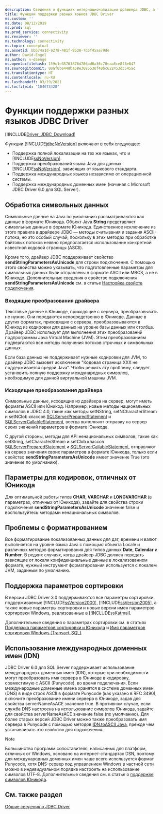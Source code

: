 ```yaml
---
description: Сведения о функциях интернационализации драйвера JDBC, а также о том, как создать среду локализованного приложения.
title: Функции поддержки разных языков JDBC Driver
ms.custom: ''
ms.date: 08/12/2019
ms.prod: sql
ms.prod_service: connectivity
ms.reviewer: ''
ms.technology: connectivity
ms.topic: conceptual
ms.assetid: bbb74a1d-9278-401f-9530-7b5f45aa79de
author: David-Engel
ms.author: v-daenge
ms.openlocfilehash: 159c1e35761876d786ad0a36c78eaa8ce8f3e847
ms.sourcegitcommit: 00af0b6448ba58e3685530f40bc622453d3545ac
ms.translationtype: HT
ms.contentlocale: ru-RU
ms.lasthandoff: 03/19/2021
ms.locfileid: "104673428"
---
```

# <a name="international-features-of-the-jdbc-driver"></a>Функции поддержки разных языков JDBC Driver

[!INCLUDE[Driver_JDBC_Download](../../includes/driver_jdbc_download.md)]

Функции [!INCLUDE[jdbcNoVersion](../../includes/jdbcnoversion_md.md)] включают в себя следующее:
  
- Поддержка полной локализации на тех же языках, что и [!INCLUDE[ssNoVersion](../../includes/ssnoversion-md.md)].  
- Поддержка преобразований языка Java для данных [!INCLUDE[ssNoVersion](../../includes/ssnoversion-md.md)], зависящих от языкового стандарта.  
- Поддержка международных языков независимо от операционной системы.  
- Поддержка международных доменных имен (начиная с Microsoft JDBC Driver 6.0 для SQL Server).  
  
## <a name="handling-of-character-data"></a>Обработка символьных данных

Символьные данные на Java по умолчанию рассматриваются как данные в формате Юникода. Объект Java **String** представляет символьные данные в формате Юникода. Единственное исключение из этого правила в драйвере JDBC — методы считывания и задания ASCII-потока, но это особый случай, поскольку в этих методах при обработке байтовых потоков неявно предполагается использование конкретной известной кодовой страницы (ASCII).  
  
Кроме того, драйвер JDBC поддерживает свойство **sendStringParametersAsUnicode** для строки подключения. С помощью этого свойства можно указывать, что подготовленные параметры для символьных данных были отправлены в формате ASCII или MBCS, а не в Юникоде. Дополнительные сведения о свойстве подключения **sendStringParametersAsUnicode** см. в статье [Настройка свойств подключения](setting-the-connection-properties.md).  
  
### <a name="driver-incoming-conversions"></a>Входящие преобразования драйвера

Текстовые данные в Юникоде, приходящие с сервера, преобразовывать не нужно. Они передаются непосредственно в Юникоде. Данные в других форматах, приходящие с сервера, преобразовываются в Юникод из кодировки для данных на уровне базы данных или столбца. Драйвер JDBC использует для выполнения этих преобразований подпрограммы Java Virtual Machine (JVM). Этим преобразованиям подвергаются все методы получения потоков строчных и символьных данных.  
  
Если база данных не поддерживает нужные кодировки для JVM, то драйвер JDBC вызовет исключение "Кодовая страница ХХХ не поддерживается средой Java". Чтобы решить эту проблему, следует установить полную поддержку международных символов, необходимую для данной виртуальной машины JVM.
  
### <a name="driver-outgoing-conversions"></a>Исходящие преобразования драйвера

Символьные данные, исходящие из драйвера на сервер, могут иметь форматы ASCII или Юникод. Например, новые методы национальных символов в JDBC 4.0, такие как методы setNString, setNCharacterStream и setNClob классов [SQLServerPreparedStatement](../../connect/jdbc/reference/sqlserverpreparedstatement-class.md) и [SQLServerCallableStatement](../../connect/jdbc/reference/sqlservercallablestatement-class.md), всегда выполняют отправку на сервер своих значений параметров в формате Юникода.  
  
C другой стороны, методы для API ненациональных символов, такие как setString, setCharacterStream и setClob классов [SQLServerPreparedStatement](reference/sqlserverpreparedstatement-class.md) и [SQLServerCallableStatement](reference/sqlservercallablestatement-class.md), отправляют на сервер значения своих параметров в формате Юникода, только если свойство **sendStringParametersAsUnicode** имеет значение True (это значение по умолчанию).  
  
## <a name="non-unicode-parameters"></a>Параметры для кодировок, отличных от Юникода

Для оптимальной работы типов **CHAR**, **VARCHAR** и **LONGVARCHAR** (в параметрах, отличных от Юникода), задайте для свойства строки подключения **sendStringParametersAsUnicode** значение false и воспользуйтесь методами ненациональных символов.  
  
## <a name="formatting-issues"></a>Проблемы с форматированием

Все форматирование локализованных данных для дат, времени и валют выполняется на уровне языка Java с помощью объекта Locale и различных методов форматирования для типов данных **Date**, **Calendar** и **Number**. В редких случаях, когда драйвер JDBC должен передать зависящие от локали конфиденциальные данные в локализованном формате, нужный инструмент форматирования используется с локалем JVM, заданным по умолчанию.  
  
## <a name="collation-support"></a>Поддержка параметров сортировки

В версии JDBC Driver 3.0 поддерживаются все параметры сортировки, поддерживаемые [!INCLUDE[ssVersion2000](../../includes/ssversion2000-md.md)], [!INCLUDE[ssVersion2005](../../includes/ssversion2005-md.md)], а также новые параметры сортировки и новые версии имен параметров сортировки Windows, реализованные в [!INCLUDE[ssKatmai](../../includes/sskatmai_md.md)].  
  
Дополнительные сведения о параметрах сортировки см. в статьях [Поддержка параметров сортировки и Юникода](/previous-versions/sql/sql-server-2008-r2/ms143503(v=sql.105)) и [Имя параметров сортировки Windows (Transact-SQL)](../../t-sql/statements/windows-collation-name-transact-sql.md).  
  
## <a name="using-international-domain-names-idn"></a>Использование международных доменных имен (IDN)

JDBC Driver 6.0 для SQL Server поддерживает использование международных доменных имен (IDN), которые при необходимости могут преобразовать имя сервера в Юникоде в кодировку, совместимую с ASCII (Punycode), во время подключения.  Если международные доменные имена хранятся в системе доменных имен (DNS) в виде строк ASCII в формате Punycode (как указано в RFC 3490), включите преобразование имени сервера в Юникоде, задав для свойства serverNameAsACE значение true.  В противном случае, если служба DNS настроена на использование символов Юникода, задайте для свойства serverNameAsACE значение false (по умолчанию).  Для более старых версий JDBC Driver можно также преобразовать имя сервера в Punycode с помощью методов [IDN.toASCII Java](https://docs.oracle.com/javase/8/docs/api/java/net/IDN.html), прежде чем устанавливать это свойство для подключения.  
  
> [!NOTE]  
> Большинство программ сопоставителя, написанных для платформ, отличных от Windows, основано на интернет-стандартах DSN, поэтому для международных доменных имен чаще всего используется формат Punycode, хотя DNS-сервер под управлением Windows в частной сети можно в индивидуальном порядке настроить на использование символов UTF-8.  Дополнительные сведения см. в статье о [поддержке символов Юникода](/previous-versions/windows/it-pro/windows-server-2003/cc738403(v=ws.10)).  
  
## <a name="see-also"></a>См. также раздел

[Общие сведения о JDBC Driver](overview-of-the-jdbc-driver.md)  
